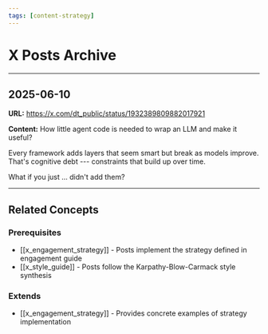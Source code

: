```yaml
---
tags: [content-strategy]
---
```

# X Posts Archive

---

## 2025-06-10

**URL:** <https://x.com/dt_public/status/1932389809882017921>

**Content:**
How little agent code is needed to wrap an LLM and make it useful?

Every framework adds layers that seem smart but break as models improve. That's cognitive debt --- constraints that build up over time.

What if you just ... didn't add them?

---

## Related Concepts

### Prerequisites
- [[x_engagement_strategy]] - Posts implement the strategy defined in engagement guide
- [[x_style_guide]] - Posts follow the Karpathy-Blow-Carmack style synthesis

### Extends
- [[x_engagement_strategy]] - Provides concrete examples of strategy implementation
